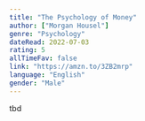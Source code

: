 ```yaml
---
title: "The Psychology of Money"
author: ["Morgan Housel"]
genre: "Psychology"
dateRead: 2022-07-03
rating: 5
allTimeFav: false
link: "https://amzn.to/3ZB2mrp"
language: "English"
gender: "Male"
---
```


tbd
